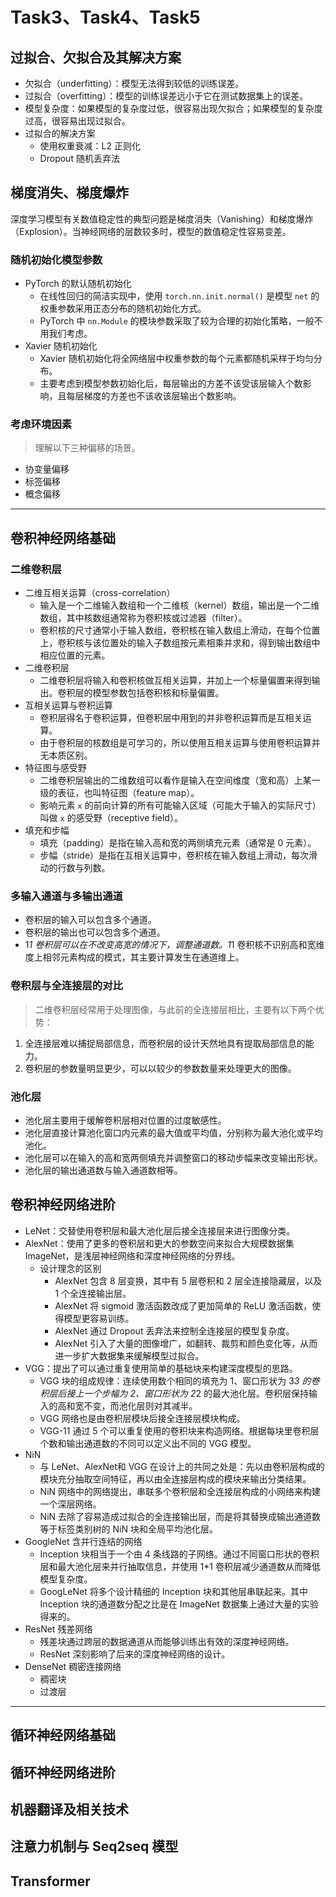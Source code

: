 # Task3、Task4、Task5

## 过拟合、欠拟合及其解决方案

* 欠拟合（underfitting）：模型无法得到较低的训练误差。
* 过拟合（overfitting）：模型的训练误差远小于它在测试数据集上的误差。
* 模型复杂度：如果模型的复杂度过低，很容易出现欠拟合；如果模型的复杂度过高，很容易出现过拟合。
* 过拟合的解决方案
  * 使用权重衰减：L2 正则化
  * Dropout 随机丢弃法

## 梯度消失、梯度爆炸

深度学习模型有关数值稳定性的典型问题是梯度消失（Vanishing）和梯度爆炸（Explosion）。当神经网络的层数较多时，模型的数值稳定性容易变差。

### 随机初始化模型参数

* PyTorch 的默认随机初始化
  * 在线性回归的简洁实现中，使用 `torch.nn.init.normal()` 是模型 `net` 的权重参数采用正态分布的随机初始化方式。
  * PyTorch 中 `nn.Module` 的模块参数采取了较为合理的初始化策略，一般不用我们考虑。
* Xavier 随机初始化
  * Xavier 随机初始化将全网络层中权重参数的每个元素都随机采样于均匀分布。
  * 主要考虑到模型参数初始化后，每层输出的方差不该受该层输入个数影响，且每层梯度的方差也不该收该层输出个数影响。

### 考虑环境因素

> 理解以下三种偏移的场景。

* 协变量偏移
* 标签偏移
* 概念偏移

---

## 卷积神经网络基础

### 二维卷积层

* 二维互相关运算（cross-correlation）
  * 输入是一个二维输入数组和一个二维核（kernel）数组，输出是一个二维数组，其中核数组通常称为卷积核或过滤器（filter）。
  * 卷积核的尺寸通常小于输入数组，卷积核在输入数组上滑动，在每个位置上，卷积核与该位置处的输入子数组按元素相乘并求和，得到输出数组中相应位置的元素。
* 二维卷积层
  * 二维卷积层将输入和卷积核做互相关运算，并加上一个标量偏置来得到输出。卷积层的模型参数包括卷积核和标量偏置。
* 互相关运算与卷积运算
  * 卷积层得名于卷积运算，但卷积层中用到的并非卷积运算而是互相关运算。
  * 由于卷积层的核数组是可学习的，所以使用互相关运算与使用卷积运算并无本质区别。
* 特征图与感受野
  * 二维卷积层输出的二维数组可以看作是输入在空间维度（宽和高）上某一级的表征，也叫特征图（feature map）。
  * 影响元素 `x` 的前向计算的所有可能输入区域（可能大于输入的实际尺寸）叫做 `x` 的感受野（receptive field）。
* 填充和步幅
  * 填充（padding）是指在输入高和宽的两侧填充元素（通常是 0 元素）。
  * 步幅（stride）是指在互相关运算中，卷积核在输入数组上滑动，每次滑动的行数与列数。

### 多输入通道与多输出通道

* 卷积层的输入可以包含多个通道。
* 卷积层的输出也可以包含多个通道。
* 1*1 卷积层可以在不改变高宽的情况下，调整通道数。1*1 卷积核不识别高和宽维度上相邻元素构成的模式，其主要计算发生在通道维上。

### 卷积层与全连接层的对比

> 二维卷积层经常用于处理图像，与此前的全连接层相比，主要有以下两个优势：

1. 全连接层难以捕捉局部信息，而卷积层的设计天然地具有提取局部信息的能力。
2. 卷积层的参数量明显更少，可以以较少的参数数量来处理更大的图像。

### 池化层

* 池化层主要用于缓解卷积层相对位置的过度敏感性。
* 池化层直接计算池化窗口内元素的最大值或平均值，分别称为最大池化或平均池化。
* 池化层可以在输入的高和宽两侧填充并调整窗口的移动步幅来改变输出形状。
* 池化层的输出通道数与输入通道数相等。

## 卷积神经网络进阶

* LeNet：交替使用卷积层和最大池化层后接全连接层来进行图像分类。
* AlexNet：使用了更多的卷积层和更大的参数空间来拟合大规模数据集 ImageNet，是浅层神经网络和深度神经网络的分界线。
  * 设计理念的区别
    * AlexNet 包含 8 层变换，其中有 5 层卷积和 2 层全连接隐藏层，以及 1 个全连接输出层。
    * AlexNet 将 sigmoid 激活函数改成了更加简单的 ReLU 激活函数，使得模型更容易训练。
    * AlexNet 通过 Dropout 丢弃法来控制全连接层的模型复杂度。
    * AlexNet 引入了大量的图像增广，如翻转、裁剪和颜色变化等，从而进一步扩大数据集来缓解模型过拟合。
* VGG：提出了可以通过重复使用简单的基础块来构建深度模型的思路。
  * VGG 块的组成规律：连续使用数个相同的填充为 1、窗口形状为 3*3 的卷积层后接上一个步幅为 2、窗口形状为 2*2 的最大池化层。卷积层保持输入的高和宽不变，而池化层则对其减半。
  * VGG 网络也是由卷积层模块后接全连接层模块构成。
  * VGG-11 通过 5 个可以重复使用的卷积块来构造网络。根据每块里卷积层个数和输出通道数的不同可以定义出不同的 VGG 模型。
* NiN
  * 与 LeNet、AlexNet和 VGG 在设计上的共同之处是：先以由卷积层构成的模块充分抽取空间特征，再以由全连接层构成的模块来输出分类结果。
  * NiN 网络中的网络提出，串联多个卷积层和全连接层构成的小网络来构建一个深层网络。
  * NiN 去除了容易造成过拟合的全连接输出层，而是将其替换成输出通道数等于标签类别树的 NiN 块和全局平均池化层。
* GoogleNet 含并行连结的网络
  * Inception 块相当于一个由 4 条线路的子网络。通过不同窗口形状的卷积层和最大池化层来并行抽取信息，并使用 1*1 卷积层减少通道数从而降低模型复杂度。
  * GoogLeNet 将多个设计精细的 Inception 块和其他层串联起来。其中 Inception 块的通道数分配之比是在 ImageNet 数据集上通过大量的实验得来的。
* ResNet 残差网络
  * 残差块通过跨层的数据通道从而能够训练出有效的深度神经网络。
  * ResNet 深刻影响了后来的深度神经网络的设计。
* DenseNet 稠密连接网络
  * 稠密块
  * 过渡层

---

## 循环神经网络基础

## 循环神经网络进阶

## 机器翻译及相关技术

## 注意力机制与 Seq2seq 模型

## Transformer
